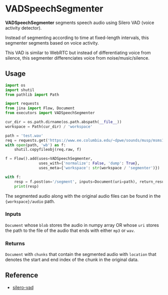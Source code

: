# VADSpeechSegmenter

**VADSpeechSegmenter** segments speech audio using Silero VAD (voice activity detector).


Instead of segmenting according to time at fixed-length intervals, this segmenter segments based on voice activity.


This VAD is similar to WebRTC but instead of differentiating voice from silence, this segmenter differenciates voice from noise/music/silence.






## Usage

```python
import os
import shutil
from pathlib import Path

import requests
from jina import Flow, Document
from executors import VADSpeechSegmenter

cur_dir = os.path.dirname(os.path.abspath(__file__))
workspace = Path(cur_dir) / 'workspace'

path = 'test.wav'
req = requests.get('https://www.ee.columbia.edu/~dpwe/sounds/musp/msms1.wav', stream=True)
with open(path, 'wb') as f:
    shutil.copyfileobj(req.raw, f)

f = Flow().add(uses=VADSpeechSegmenter,
               uses_with={'normalize': False, 'dump': True},
               uses_meta={'workspace': str(workspace / 'segmenter')})

with f:
    resp = f.post(on='/segment', inputs=Document(uri=path), return_results=True)
    print(resp)
```
The segmented audio along with the original audio files can be found in the `{workspace}/audio` path.

### Inputs

`Document` whose `blob` stores the audio in numpy array OR whose `uri` stores the path to the file of the audio that ends with either `mp3` or `wav`.

### Returns

`Document` with `chunks` that contain the segmented audio with `location` that denotes the start and end index of the chunk in the original data.


## Reference
- [silero-vad](https://github.com/snakers4/silero-vad)
